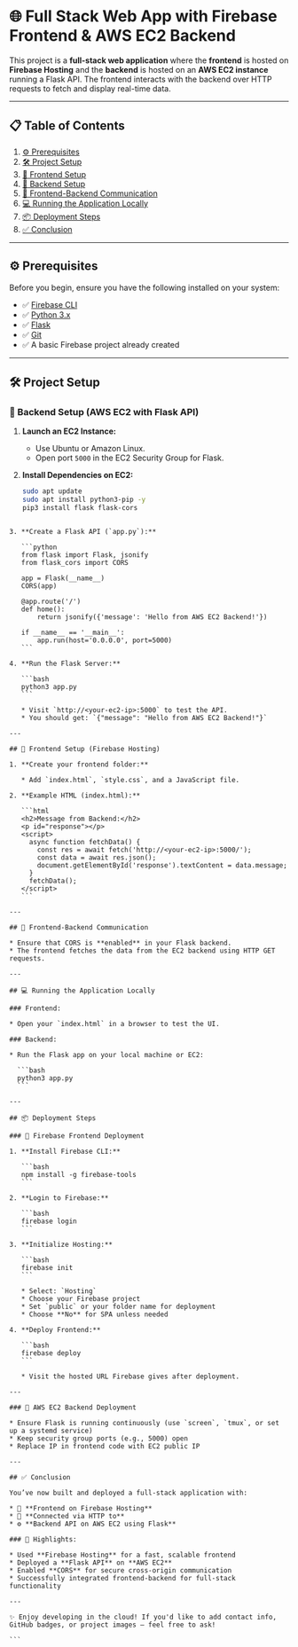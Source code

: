 # 🌐 Full Stack Web App with Firebase Frontend & AWS EC2 Backend

This project is a **full-stack web application** where the **frontend** is hosted on **Firebase Hosting** and the **backend** is hosted on an **AWS EC2 instance** running a Flask API. The frontend interacts with the backend over HTTP requests to fetch and display real-time data.

---

## 📋 Table of Contents

1. [⚙️ Prerequisites](#️prerequisites)
2. [🛠️ Project Setup](#project-setup)
3. [🚀 Frontend Setup](#frontend-setup)
4. [🧠 Backend Setup](#backend-setup)
5. [🔗 Frontend-Backend Communication](#frontend-backend-communication)
6. [💻 Running the Application Locally](#running-the-application-locally)
7. [📦 Deployment Steps](#deployment-steps)
8. [✅ Conclusion](#conclusion)

---

## ⚙️ Prerequisites

Before you begin, ensure you have the following installed on your system:

- ✅ [Firebase CLI](https://firebase.google.com/docs/cli)  
- ✅ [Python 3.x](https://www.python.org/downloads/)  
- ✅ [Flask](https://flask.palletsprojects.com/)  
- ✅ [Git](https://git-scm.com/)  
- ✅ A basic Firebase project already created  

---

## 🛠️ Project Setup

### 🔧 Backend Setup (AWS EC2 with Flask API)

1. **Launch an EC2 Instance:**
   - Use Ubuntu or Amazon Linux.
   - Open port `5000` in the EC2 Security Group for Flask.

2. **Install Dependencies on EC2:**
   ```bash
   sudo apt update
   sudo apt install python3-pip -y
   pip3 install flask flask-cors
````

3. **Create a Flask API (`app.py`):**

   ```python
   from flask import Flask, jsonify
   from flask_cors import CORS

   app = Flask(__name__)
   CORS(app)

   @app.route('/')
   def home():
       return jsonify({'message': 'Hello from AWS EC2 Backend!'})

   if __name__ == '__main__':
       app.run(host='0.0.0.0', port=5000)
   ```

4. **Run the Flask Server:**

   ```bash
   python3 app.py
   ```

   * Visit `http://<your-ec2-ip>:5000` to test the API.
   * You should get: `{"message": "Hello from AWS EC2 Backend!"}`

---

## 🚀 Frontend Setup (Firebase Hosting)

1. **Create your frontend folder:**

   * Add `index.html`, `style.css`, and a JavaScript file.

2. **Example HTML (index.html):**

   ```html
   <h2>Message from Backend:</h2>
   <p id="response"></p>
   <script>
     async function fetchData() {
       const res = await fetch('http://<your-ec2-ip>:5000/');
       const data = await res.json();
       document.getElementById('response').textContent = data.message;
     }
     fetchData();
   </script>
   ```

---

## 🔗 Frontend-Backend Communication

* Ensure that CORS is **enabled** in your Flask backend.
* The frontend fetches the data from the EC2 backend using HTTP GET requests.

---

## 💻 Running the Application Locally

### Frontend:

* Open your `index.html` in a browser to test the UI.

### Backend:

* Run the Flask app on your local machine or EC2:

  ```bash
  python3 app.py
  ```

---

## 📦 Deployment Steps

### 🔹 Firebase Frontend Deployment

1. **Install Firebase CLI:**

   ```bash
   npm install -g firebase-tools
   ```

2. **Login to Firebase:**

   ```bash
   firebase login
   ```

3. **Initialize Hosting:**

   ```bash
   firebase init
   ```

   * Select: `Hosting`
   * Choose your Firebase project
   * Set `public` or your folder name for deployment
   * Choose **No** for SPA unless needed

4. **Deploy Frontend:**

   ```bash
   firebase deploy
   ```

   * Visit the hosted URL Firebase gives after deployment.

---

### 🔹 AWS EC2 Backend Deployment

* Ensure Flask is running continuously (use `screen`, `tmux`, or set up a systemd service)
* Keep security group ports (e.g., 5000) open
* Replace IP in frontend code with EC2 public IP

---

## ✅ Conclusion

You’ve now built and deployed a full-stack application with:

* 🎨 **Frontend on Firebase Hosting**
* 🔗 **Connected via HTTP to**
* ⚙️ **Backend API on AWS EC2 using Flask**

### 🧠 Highlights:

* Used **Firebase Hosting** for a fast, scalable frontend
* Deployed a **Flask API** on **AWS EC2**
* Enabled **CORS** for secure cross-origin communication
* Successfully integrated frontend-backend for full-stack functionality

---

✨ Enjoy developing in the cloud! If you'd like to add contact info, GitHub badges, or project images – feel free to ask!

```



